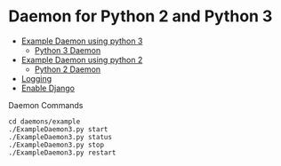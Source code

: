 # Daemon for Python 2 and Python 3

- [Example Daemon using python 3](daemons/example/ExampleDaemon3.py)
  - [Python 3 Daemon](daemons/Daemon3.py)
- [Example Daemon using python 2](daemons/example/ExampleDaemon2.py)
  - [Python 2 Daemon](daemons/Daemon2.py)
- [Logging](common/logging_util.py)  
- [Enable Django](common/django_needed/enable_django_orm.py)  

Daemon Commands
```
cd daemons/example
./ExampleDaemon3.py start
./ExampleDaemon3.py status
./ExampleDaemon3.py stop
./ExampleDaemon3.py restart
```
